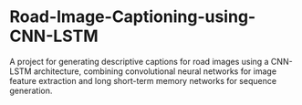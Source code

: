 # Road-Image-Captioning-using-CNN-LSTM
A project for generating descriptive captions for road images using a CNN-LSTM architecture, combining convolutional neural networks for image feature extraction and long short-term memory networks for sequence generation.
